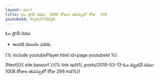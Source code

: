 ```yaml
---
layout: post
title: ఓం ప్రాచీ నమః- 1008 రోజుల తపస్సులో రోజు  290
youtubeId: KuykZfU0Qg0
---
```

 
 
 ఓం ప్రాచీ నమః  
 
 -  అందరి ముందు ఎవరు 
 
  
 
  
 
 
 
 
 
 


{% include youtubePlayer.html id=page.youtubeId %}
 
[Next]({{ site.baseurl }}{% link  split1/_posts/2018-03-13-ఓం మృదవే నమః- 1008 రోజుల తపస్సులో రోజు  299.md%})
 
